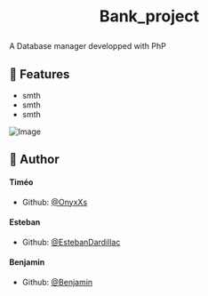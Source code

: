 # <p align="center">Bank_project</p>
  
A Database manager developped with PhP

## 🧐 Features    
- smth
- smth
- smth

![Image](https://upload.wikimedia.org/wikipedia/commons/thumb/2/27/PHP-logo.svg/1200px-PHP-logo.svg.png)
        
## 🙇 Author
#### Timéo
- Github: [@OnyxXs](https://github.com/OnyxXs)
#### Esteban
- Github: [@EstebanDardillac](https://github.com/EstebanDardillac)
#### Benjamin
- Github: [@Benjamin](https://github.com/BenjaminHenryy)
